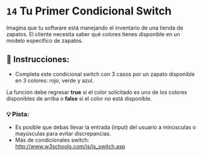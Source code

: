 # `14` Tu Primer Condicional Switch 

Imagina que tu software está manejando el inventario de una tienda de zapatos. 
El cliente necesita saber qué colores tienes disponible en un modelo específico de zapatos.

## :pencil: Instrucciones:
* Completa este condicional switch con 3 casos por un zapato disponible en 3 colores: rojo, verde y azul.

La función debe regresar **true** si el color solicitado es uno de los colores disponibles de arriba o **false** si el color no está disponible.

### 💡 Pista:
* Es posible que debas llevar la entrada (input) del usuario a minúsculas o mayúsculas para evitar discrepancias.
* Más de condicionales switch:
    http://www.w3schools.com/js/js_switch.asp